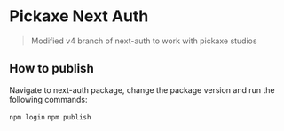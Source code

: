 # Pickaxe Next Auth

> Modified v4 branch of next-auth to work with pickaxe studios

## How to publish

Navigate to next-auth package, change the package version and run the following commands:

`npm login`
`npm publish`

